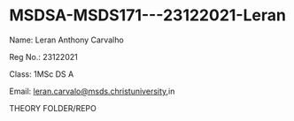 # MSDSA-MSDS171---23122021-Leran

Name: Leran Anthony Carvalho 
  
  Reg No.: 23122021
  
  Class: 1MSc DS A
  
  Email: leran.carvalo@msds.christuniversity,in

  THEORY FOLDER/REPO
